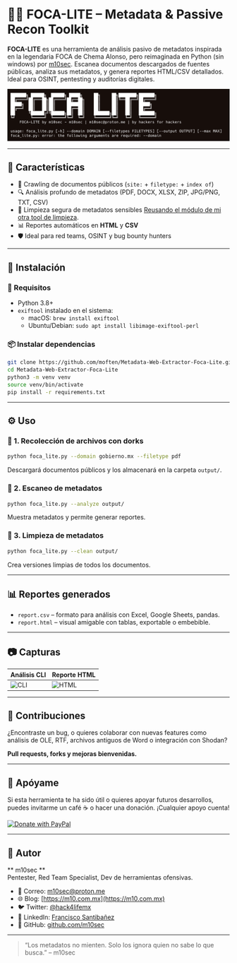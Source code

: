 # 🕵️‍♂️ FOCA-LITE – Metadata & Passive Recon Toolkit

**FOCA-LITE** es una herramienta de análisis pasivo de metadatos inspirada en la legendaria FOCA de Chema Alonso, pero reimaginada en Python (sin windows) por [m10sec](mailto:m10sec@proton.me). Escanea documentos descargados de fuentes públicas, analiza sus metadatos, y genera reportes HTML/CSV detallados. Ideal para OSINT, pentesting y auditorías digitales.

![Banner](docs/banner-focalite.png)

---

## 🚀 Características

- 🧠 Crawling de documentos públicos (`site:` + `filetype:` + `index of`)
- 🔍 Análisis profundo de metadatos (PDF, DOCX, XLSX, ZIP, JPG/PNG, TXT, CSV)
- 🧽 Limpieza segura de metadatos sensibles [Reusando el módulo de mi otra tool de limpieza](https://github.com/moften/Metadata-File-Analizer).
- 📊 Reportes automáticos en **HTML** y **CSV**
- 🛡️ Ideal para red teams, OSINT y bug bounty hunters

---

## 🧰 Instalación

### 🔧 Requisitos

- Python 3.8+
- `exiftool` instalado en el sistema:
  - macOS: `brew install exiftool`
  - Ubuntu/Debian: `sudo apt install libimage-exiftool-perl`

### 📦 Instalar dependencias

```bash
git clone https://github.com/moften/Metadata-Web-Extractor-Foca-Lite.git
cd Metadata-Web-Extractor-Foca-Lite
python3 -m venv venv
source venv/bin/activate
pip install -r requirements.txt
```

---

## ⚙️ Uso

### 📁 1. Recolección de archivos con dorks

```bash
python foca_lite.py --domain gobierno.mx --filetype pdf
```

Descargará documentos públicos y los almacenará en la carpeta `output/`.

### 🔬 2. Escaneo de metadatos

```bash
python foca_lite.py --analyze output/
```

Muestra metadatos y permite generar reportes.

### 🧽 3. Limpieza de metadatos

```bash
python foca_lite.py --clean output/
```

Crea versiones limpias de todos los documentos.

---

## 📊 Reportes generados

- `report.csv` – formato para análisis con Excel, Google Sheets, pandas.
- `report.html` – visual amigable con tablas, exportable o embebible.

---

## 📷 Capturas

| Análisis CLI | Reporte HTML |
|--------------|--------------|
| ![CLI](docs/demo-cli.png) | ![HTML](docs/demo-report.png) |

---

## 🤝 Contribuciones

¿Encontraste un bug, o quieres colaborar con nuevas features como análisis de OLE, RTF, archivos antiguos de Word o integración con Shodan?

**Pull requests, forks y mejoras bienvenidas.**

---

## 🙌 Apóyame

Si esta herramienta te ha sido útil o quieres apoyar futuros desarrollos, puedes invitarme un café ☕ o hacer una donación. ¡Cualquier apoyo cuenta!

[![Donate with PayPal](https://img.shields.io/badge/PayPal-Donate-blue.svg)](https://www.paypal.com/paypalme/moften)

---

## 👾 Autor

** m10sec **  
Pentester, Red Team Specialist, Dev de herramientas ofensivas.

- 💌 Correo: [m10sec@proton.me](mailto:m10sec@proton.me)
- 🌐 Blog: [https://m10.com.mx](https://m10.com.mx)
- 🐦 Twitter: [@hack4lifemx](https://twitter.com/hack4lifemx)
- 💼 LinkedIn: [Francisco Santibañez](https://www.linkedin.com/in/franciscosantibanez)
- 🐙 GitHub: [github.com/m10sec](https://github.com/moften)

---

> “Los metadatos no mienten. Solo los ignora quien no sabe lo que busca.” – m10sec